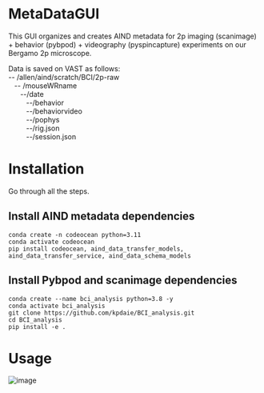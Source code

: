 # MetaDataGUI
This GUI organizes and creates AIND metadata for 2p imaging (scanimage) + behavior (pybpod) + videography (pyspincapture) experiments on our Bergamo 2p microscope.




Data is saved on VAST as follows: <br>
-- /allen/aind/scratch/BCI/2p-raw <br>
&nbsp;&nbsp; -- /mouseWRname<br>
&nbsp;&nbsp;&nbsp;&nbsp;&nbsp;    --/date <br>
&nbsp;&nbsp;&nbsp;&nbsp;&nbsp;&nbsp;&nbsp;&nbsp;      --/behavior <br>
&nbsp;&nbsp;&nbsp;&nbsp;&nbsp;&nbsp;&nbsp;&nbsp;     --/behaviorvideo <br>
&nbsp;&nbsp;&nbsp;&nbsp;&nbsp;&nbsp;&nbsp;&nbsp;      --/pophys <br>
&nbsp;&nbsp;&nbsp;&nbsp;&nbsp;&nbsp;&nbsp;&nbsp;      --/rig.json <br>
&nbsp;&nbsp;&nbsp;&nbsp;&nbsp;&nbsp;&nbsp;&nbsp;      --/session.json <br>

# Installation
Go through all the steps.


## Install AIND metadata dependencies
```
conda create -n codeocean python=3.11
conda activate codeocean
pip install codeocean, aind_data_transfer_models, aind_data_transfer_service, aind_data_schema_models
```

## Install Pybpod and scanimage dependencies
```
conda create --name bci_analysis python=3.8 -y
conda activate bci_analysis
git clone https://github.com/kpdaie/BCI_analysis.git
cd BCI_analysis
pip install -e .
```


# Usage
![image](https://github.com/user-attachments/assets/348a11a1-eaf1-4a7d-ac49-e7906ec96fff)
